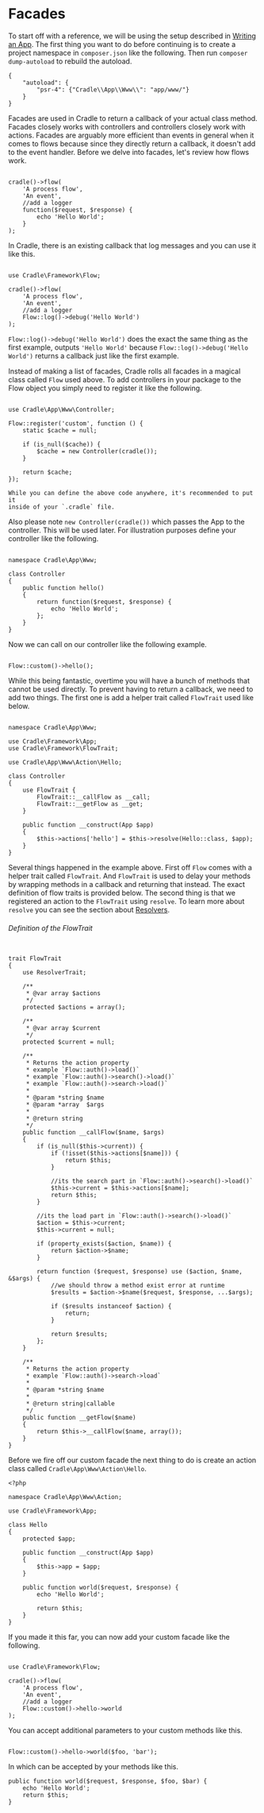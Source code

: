 # Facades

To start off with a reference, we will be using the setup described in
[Writing an App](/docs/app.html). The first thing you want to do before
continuing is to create a project namespace in `composer.json` like the
following. Then run `composer dump-autoload` to rebuild the autoload.

```
{
    "autoload": {
        "psr-4": {"Cradle\\App\\Www\\": "app/www/"}
    }
}
```

Facades are used in Cradle to return a callback of your actual class method.
Facades closely works with controllers and controllers closely work with actions.
Facades are arguably more efficient than events in general when it comes to
flows because since they directly return a callback, it doesn't add to the
event handler. Before we delve into facades, let's review how flows work.

```

cradle()->flow(
    'A process flow',
    'An event',
    //add a logger
    function($request, $response) {
        echo 'Hello World';
    }
);

```

In Cradle, there is an existing callback that log messages and you can use
it like this.

```

use Cradle\Framework\Flow;

cradle()->flow(
    'A process flow',
    'An event',
    //add a logger
    Flow::log()->debug('Hello World')
);

```

`Flow::log()->debug('Hello World')` does the exact the same thing as the
first example, outputs `'Hello World'` because `Flow::log()->debug('Hello World')`
returns a callback just like the first example.

Instead of making a list of facades, Cradle rolls all facades in a magical class
called `Flow` used above. To add controllers in your package to the Flow object
you simply need to register it like the following.

```

use Cradle\App\Www\Controller;

Flow::register('custom', function () {
    static $cache = null;

    if (is_null($cache)) {
        $cache = new Controller(cradle());
    }

    return $cache;
});

```

```info
While you can define the above code anywhere, it's recommended to put it
inside of your `.cradle` file.
```

Also please note `new Controller(cradle())` which passes the App to the
controller. This will be used later. For illustration purposes define your
controller like the following.

```

namespace Cradle\App\Www;

class Controller
{
    public function hello()
    {
        return function($request, $response) {
            echo 'Hello World';
        };
    }
}

```

Now we can call on our controller like the following example.

```

Flow::custom()->hello();

```

While this being fantastic, overtime you will have a bunch of methods that
cannot be used directly. To prevent having to return a callback, we need to
add two things. The first one is add a helper trait called `FlowTrait` used
like below.

```

namespace Cradle\App\Www;

use Cradle\Framework\App;
use Cradle\Framework\FlowTrait;

use Cradle\App\Www\Action\Hello;

class Controller
{
    use FlowTrait {
        FlowTrait::__callFlow as __call;
        FlowTrait::__getFlow as __get;
    }

    public function __construct(App $app)
    {
        $this->actions['hello'] = $this->resolve(Hello::class, $app);
    }
}

```

Several things happened in the example above. First off `Flow` comes with a
helper trait called `FlowTrait`. And `FlowTrait` is used to delay your methods
by wrapping methods in a callback and returning that instead. The exact
definition of flow traits is provided below. The second thing is that we
registered an action to the `FlowTrait` using `resolve`. To learn more about
`resolve` you can see the section about [Resolvers]('/docs/resolver.html').

###### Definition of the FlowTrait
```

trait FlowTrait
{
    use ResolverTrait;

    /**
     * @var array $actions
     */
    protected $actions = array();

    /**
     * @var array $current
     */
    protected $current = null;

    /**
     * Returns the action property
     * example `Flow::auth()->load()`
     * example `Flow::auth()->search()->load()`
     * example `Flow::auth()->search->load()`
     *
     * @param *string $name
     * @param *array  $args
     *
     * @return string
     */
    public function __callFlow($name, $args)
    {
        if (is_null($this->current)) {
            if (!isset($this->actions[$name])) {
                return $this;
            }

            //its the search part in `Flow::auth()->search()->load()`
            $this->current = $this->actions[$name];
            return $this;
        }

        //its the load part in `Flow::auth()->search()->load()`
        $action = $this->current;
        $this->current = null;

        if (property_exists($action, $name)) {
            return $action->$name;
        }

        return function ($request, $response) use ($action, $name, &$args) {
            //we should throw a method exist error at runtime
            $results = $action->$name($request, $response, ...$args);

            if ($results instanceof $action) {
                return;
            }

            return $results;
        };
    }

    /**
     * Returns the action property
     * example `Flow::auth()->search->load`
     *
     * @param *string $name
     *
     * @return string|callable
     */
    public function __getFlow($name)
    {
        return $this->__callFlow($name, array());
    }
}

```

Before we fire off our custom facade the next thing to do is create an action
class called `Cradle\App\Www\Action\Hello`.

```
<?php

namespace Cradle\App\Www\Action;

use Cradle\Framework\App;

class Hello
{
    protected $app;

    public function __construct(App $app)
    {
        $this->app = $app;
    }

    public function world($request, $response) {
        echo 'Hello World';

        return $this;
    }
}

```

If you made it this far, you can now add your custom facade like the following.

```

use Cradle\Framework\Flow;

cradle()->flow(
    'A process flow',
    'An event',
    //add a logger
    Flow::custom()->hello->world
);

```

You can accept additional parameters to your custom methods like this.

```

Flow::custom()->hello->world($foo, 'bar');

```

In which can be accepted by your methods like this.

```
public function world($request, $response, $foo, $bar) {
    echo 'Hello World';
    return $this;
}
```
